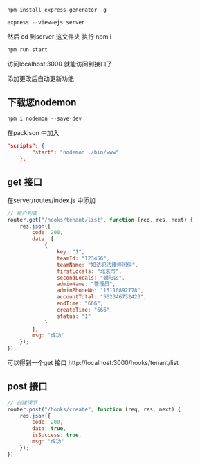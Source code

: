 
```js
npm install express-generator -g

express --view=ejs server

```


然后 cd 到server 这文件夹
执行 npm i
```js
npm run start
```


访问localhost:3000 就能访问到接口了




添加更改后自动更新功能

## 下载您nodemon
```js
npm i nodemon --save-dev
```


在packjson 中加入

```json
"scripts": {
		"start": "nodemon ./bin/www"
	},
```



## get 接口
在server/routes/index.js 中添加

```js
// 租户列表
router.get("/hooks/tenant/list", function (req, res, next) {
	res.json({
		code: 200,
		data: [
			{
				key: "1",
				teamId: "123456",
				teamName: "知法犯法律师团伙",
				firstLocals: "北京市",
				secondLocals: "朝阳区",
				adminName: "管理员",
				adminPhoneNo: "15110892778",
				accountTotal: "562346732423",
				endTime: "666",
				createTime: "666",
				status: "1"
			}
		],
		msg: "成功"
	});
});
```
可以得到一个get 接口
http://localhost:3000/hooks/tenant/list



## post 接口
```js
// 创建课节
router.post("/hooks/create", function (req, res, next) {
	res.json({
		code: 200,
		data: true,
		isSuccess: true,
		msg: "成功"
	});
});
```